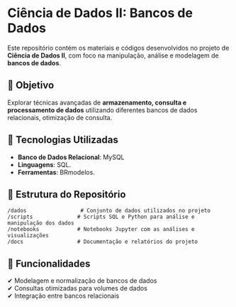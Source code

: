 # Ciência de Dados II: Bancos de Dados  

Este repositório contém os materiais e códigos desenvolvidos no projeto de **Ciência de Dados II**, com foco na manipulação, análise e modelagem de **bancos de dados**.  

## 📌 Objetivo  
Explorar técnicas avançadas de **armazenamento, consulta e processamento de dados** utilizando diferentes bancos de dados relacionais, otimização de consulta.

## 🔧 Tecnologias Utilizadas  
- **Banco de Dados Relacional**: MySQL
- **Linguagens**: SQL.
- **Ferramentas**: BRmodelos.

## 📂 Estrutura do Repositório  
```
/dados                 # Conjunto de dados utilizados no projeto  
/scripts              # Scripts SQL e Python para análise e manipulação dos dados  
/notebooks            # Notebooks Jupyter com as análises e visualizações  
/docs                 # Documentação e relatórios do projeto  
```

## 🚀 Funcionalidades  
✔ Modelagem e normalização de bancos de dados  
✔ Consultas otimizadas para volumes de dados  
✔ Integração entre bancos relacionais

